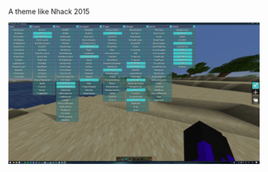 A theme like Nhack 2015 

![Gui screenshot](https://github.com/h1tm4nqq/Nhack-theme/blob/main/gui.png?raw=true)

